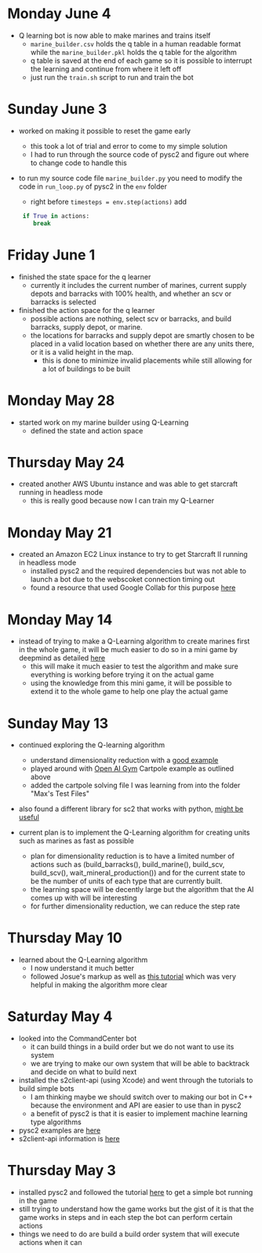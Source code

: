 # Monday June 4
- Q learning bot is now able to make marines and trains itself
    - `marine_builder.csv` holds the q table in a human readable format while the `marine_builder.pkl` holds the q table for the algorithm
    - q table is saved at the end of each game so it is possible to interrupt the learning and continue from where it left off
    - just run the `train.sh` script to run and train the bot

# Sunday June 3
- worked on making it possible to reset the game early
    - this took a lot of trial and error to come to my simple solution
    - I had to run through the source code of pysc2 and figure out where to change code to handle this

- to run my source code file `marine_builder.py` you need to modify the code in `run_loop.py` of pysc2 in the `env` folder
    - right before `timesteps = env.step(actions)` add 
    ```python
     if True in actions:
        break
    ```

# Friday June 1
- finished the state space for the q learner
    - currently it includes the current number of marines, current supply depots and barracks with 100% health, and whether an scv or barracks is selected
- finished the action space for the q learner
    - possible actions are nothing, select scv or barracks, and build barracks, supply depot, or marine.
    - the locations for barracks and supply depot are smartly chosen to be placed in a valid location based on whether there are any units there, or it is a valid height in the map.
        - this is done to minimize invalid placements while still allowing for a lot of buildings to be built

# Monday May 28
- started work on my marine builder using Q-Learning
    - defined the state and action space

# Thursday May 24
- created another AWS Ubuntu instance and was able to get starcraft running in headless mode
    - this is really good because now I can train my Q-Learner

# Monday May 21
- created an Amazon EC2 Linux instance to try to get Starcraft II running in headless mode
    - installed pysc2 and the required dependencies but was not able to launch a bot due to the webscoket connection timing out
    - found a resource that used Google Collab for this purpose [here](https://medium.com/@n0mad/how-i-trained-starcraft-2-ais-using-googles-free-gpus-44bc635b0418)

# Monday May 14
- instead of trying to make a Q-Learning algorithm to create marines first in the whole game, it will be much easier to do so in a mini game by deepmind as detailed [here](https://github.com/deepmind/pysc2/blob/master/docs/mini_games.md#buildmarines)
    - this will make it much easier to test the algorithm and make sure everything is working before trying it on the actual game
    - using the knowledge from this mini game, it will be possible to extend it to the whole game to help one play the actual game

# Sunday May 13
- continued exploring the Q-learning algorithm
    - understand dimensionality reduction with a [good example](https://dev.to/n1try/cartpole-with-q-learning---first-experiences-with-openai-gym)
    - played around with [Open AI Gym](http://gym.openai.com) Cartpole example as outlined above
    - added the cartpole solving file I was learning from into the folder "Max's Test Files"
- also found a different library for sc2 that works with python, [might be useful](https://github.com/Dentosal/python-sc2)

- current plan is to implement the Q-Learning algorithm for creating units such as marines as fast as possible
    - plan for dimensionality reduction is to have a limited number of actions such as (build_barracks(), build_marine(), build_scv, build_scv(), wait_mineral_production()) and for the current state to be the number of units of each type that are currently built.
    - the learning space will be decently large but the algorithm that the AI comes up with will be interesting
    - for further dimensionality reduction, we can reduce the step rate

# Thursday May 10
- learned about the Q-Learning algorithm
    - I now understand it much better
    - followed Josue's markup as well as [this tutorial](http://mnemstudio.org/path-finding-q-learning-tutorial.htm) which was very helpful in making the algorithm more clear

# Saturday May 4
 - looked into the CommandCenter bot
    - it can build things in a build order but we do not want to use its system
    - we are trying to make our own system that will be able to backtrack and decide on what to build next
- installed the s2client-api (using Xcode) and went through the tutorials to build simple bots
    - I am thinking maybe we should switch over to making our bot in C++ because the environment and API are easier to use than in pysc2
    - a benefit of pysc2 is that it is easier to implement machine learning type algorithms
- pysc2 examples are [here](https://github.com/skjb/pysc2-tutorial)
- s2client-api information is [here](https://github.com/Blizzard/s2client-api/blob/master/docs/building.md)

# Thursday May 3
 - installed pysc2 and followed the tutorial [here](https://chatbotslife.com/building-a-basic-pysc2-agent-b109cde1477c) to get a simple bot running in the game
 - still trying to understand how the game works but the gist of it is that the game works in steps and in each step the bot can perform certain actions
 - things we need to do are build a build order system that will execute actions when it can

